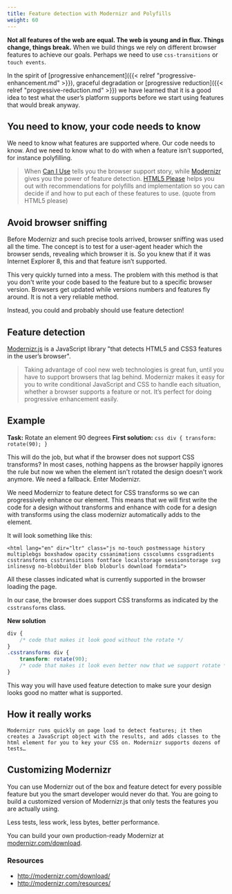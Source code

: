```yaml
---
title: Feature detection with Modernizr and Polyfills
weight: 60
---
```


**Not all features of the web are equal. The web is young and in flux. Things change, things break.** When we build things we rely on different browser features to achieve our goals. Perhaps we need to use `css-transitions` or `touch events`.

In the spirit of [progressive enhancement]({{< relref "progressive-enhancement.md" >}}), graceful degradation or [progressive reduction]({{< relref "progressive-reduction.md" >}}) we have learned that it is a good idea to test what the user’s platform supports before we start using features that would break anyway.

## You need to know, your code needs to know

We need to know what features are supported where. Our code needs to know. And we need to know what to do with when a feature isn’t supported, for instance polyfilling.

> When [Can I Use](http://caniuse.com) tells you the browser support story, while [Modernizr](http://modernizr.com) gives you the power of feature detection. [HTML5 Please](http://html5please.com) helps you out with recommendations for polyfills and implementation so you can decide if and how to put each of these features to use. (quote from HTML5 please)

## Avoid browser sniffing

Before Modernizr and such precise tools arrived, browser sniffing was used all the time. The concept is to test for a user-agent header which the browser sends, revealing which browser it is. So you knew that if it was Internet Explorer 8, this and that feature isn’t supported.

This very quickly turned into a mess. The problem with this method is that you don't write your code based to the feature but to a specific browser version. Browsers get updated while versions numbers and features fly around. It is not a very reliable method.

Instead, you could and probably should use feature detection!

## Feature detection

[Modernizr.js](http://modernizr.com/) is a JavaScript library "that detects HTML5 and CSS3 features in the user’s browser".

> Taking advantage of cool new web technologies is great fun, until you have to support browsers that lag behind. Modernizr makes it easy for you to write conditional JavaScript and CSS to handle each situation, whether a browser supports a feature or not. It’s perfect for doing progressive enhancement easily.

## Example

**Task:** Rotate an element 90 degrees
**First solution:** `css div { transform: rotate(90); }`

This will do the job, but what if the browser does not support CSS transforms? In most cases, nothing happens as the browser happily ignores the rule but now we when the element isn't rotated the design doesn't work anymore. We need a fallback. Enter Modernizr.

We need Modernizr to feature detect for CSS transforms so we can progressively enhance our element. This means that we will first write the code for a design without transforms and enhance with code for a design with transforms using the class modernizr automatically adds to the <html> element.

It will look something like this:

`<html lang="en" dir="ltr" class="js no-touch postmessage history multiplebgs boxshadow opacity cssanimations csscolumns cssgradients csstransforms csstransitions fontface localstorage sessionstorage svg inlinesvg no-blobbuilder blob bloburls download formdata">`

All these classes indicated what is currently supported in the browser loading the page.

In our case, the browser does support CSS transforms as indicated by the `csstransforms` class.

**New solution**

```css
div {
	/* code that makes it look good without the rotate */
}
.csstransforms div {
	transform: rotate(90);
	/* code that makes it look even better now that we support rotate */
}
```

This way you will have used feature detection to make sure your design looks good no matter what is supported.

## How it really works

	Modernizr runs quickly on page load to detect features; it then creates a JavaScript object with the results, and adds classes to the html element for you to key your CSS on. Modernizr supports dozens of tests…

## Customizing Modernizr

You can use Modernizr out of the box and feature detect for every possible feature but you the smart developer would never do that. You are going to build a customized version of Modernizr.js that only tests the features you are actually using.

Less tests, less work, less bytes, better performance.

You can build your own production-ready Modernizr at [modernizr.com/download](http://modernizr.com/download/).

### Resources

- http://modernizr.com/download/
- http://modernizr.com/resources/
